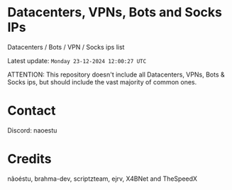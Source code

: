 # Datacenters, VPNs, Bots and Socks IPs
 
Datacenters / Bots / VPN / Socks ips list

Latest update: `Monday 23-12-2024 12:00:27 UTC` 

ATTENTION: This repository doesn't include all Datacenters, VPNs, Bots & Socks ips, 
but should include the vast majority of common ones.

# Contact
Discord: naoestu

# Credits
nãoéstu, brahma-dev, scriptzteam, ejrv, X4BNet and TheSpeedX
